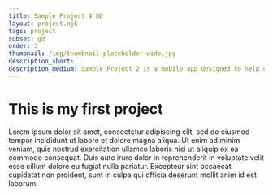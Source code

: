 ```yaml
---
title: Sample Project 4 GD
layout: project.njk
tags: project
subset: gd
order: 3
thumbnail: /img/thumbnail-placeholder-wide.jpg
description_short:
description_medium: Sample Project 2 is a mobile app designed to help users solve this Very Important Problem. I conducted research, designed and tested wireframes, and produced a high-fidelity clickable prototype.
---
```


# This is my first project

Lorem ipsum dolor sit amet, consectetur adipiscing elit, sed do eiusmod tempor incididunt ut labore et dolore magna aliqua. Ut enim ad minim veniam, quis nostrud exercitation ullamco laboris nisi ut aliquip ex ea commodo consequat. Duis aute irure dolor in reprehenderit in voluptate velit esse cillum dolore eu fugiat nulla pariatur. Excepteur sint occaecat cupidatat non proident, sunt in culpa qui officia deserunt mollit anim id est laborum.
